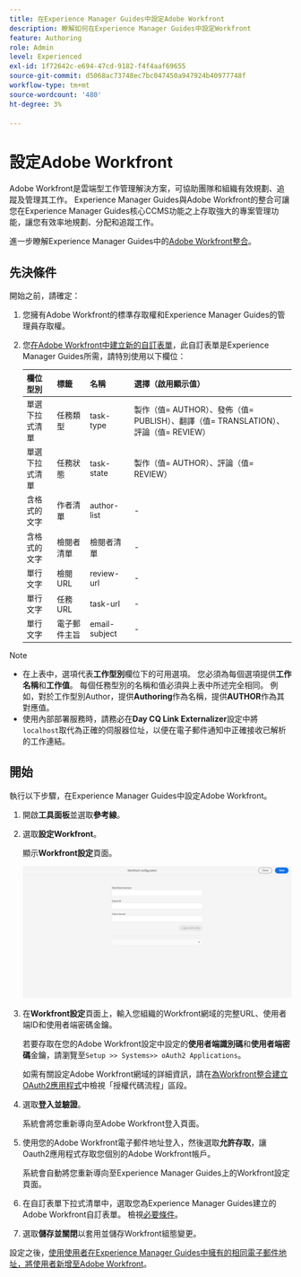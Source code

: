 ```yaml
---
title: 在Experience Manager Guides中設定Adobe Workfront
description: 瞭解如何在Experience Manager Guides中設定Workfront
feature: Authoring
role: Admin
level: Experienced
exl-id: 1f72642c-e694-47cd-9182-f4f4aaf69655
source-git-commit: d5068ac73748ec7bc047450a947924b40977748f
workflow-type: tm+mt
source-wordcount: '480'
ht-degree: 3%

---
```


# 設定Adobe Workfront

Adobe Workfront是雲端型工作管理解決方案，可協助團隊和組織有效規劃、追蹤及管理其工作。 Experience Manager Guides與Adobe Workfront的整合可讓您在Experience Manager Guides核心CCMS功能之上存取強大的專案管理功能，讓您有效率地規劃、分配和追蹤工作。

進一步瞭解Experience Manager Guides中的[Adobe Workfront整合](../user-guide/workfront-integration.md)。

## 先決條件

開始之前，請確定：

1. 您擁有Adobe Workfront的標準存取權和Experience Manager Guides的管理員存取權。
2. 您[在Adobe Workfront中建立新的自訂表單](https://experienceleague.adobe.com/en/docs/workfront/using/administration-and-setup/customize/custom-forms/design-a-form/design-a-form)，此自訂表單是Experience Manager Guides所需，請特別使用以下欄位：

   | 欄位型別 | 標籤 | 名稱 | 選擇（啟用顯示值） |
   |------------|------|------|-------------------------------|
   | 單選下拉式清單 | 任務類型 | task-type | 製作（值= AUTHOR）、發佈（值= PUBLISH）、翻譯（值= TRANSLATION）、評論（值= REVIEW） |
   | 單選下拉式清單 | 任務狀態 | task-state | 製作（值= AUTHOR）、評論（值= REVIEW） |
   | 含格式的文字 | 作者清單 | author-list | - |
   | 含格式的文字 | 檢閱者清單 | 檢閱者清單 | - |
   | 單行文字 | 檢閱URL | review-url | - |
   | 單行文字 | 任務URL | task-url | - |
   | 單行文字 | 電子郵件主旨 | email-subject | - |

>[!NOTE]
>
> * 在上表中，選項代表&#x200B;**工作型別**&#x200B;欄位下的可用選項。 您必須為每個選項提供&#x200B;**工作名稱**&#x200B;和&#x200B;**工作值**。 每個任務型別的名稱和值必須與上表中所述完全相同。 例如，對於工作型別Author，提供&#x200B;**Authoring**&#x200B;作為名稱，提供&#x200B;**AUTHOR**&#x200B;作為其對應值。
> * 使用內部部署服務時，請務必在&#x200B;**Day CQ Link Externalizer**&#x200B;設定中將`localhost`取代為正確的伺服器位址，以便在電子郵件通知中正確接收已解析的工作連結。

## 開始

執行以下步驟，在Experience Manager Guides中設定Adobe Workfront。

1. 開啟&#x200B;**工具面板**&#x200B;並選取&#x200B;**參考線**。
2. 選取&#x200B;**設定Workfront**。

   顯示&#x200B;**Workfront設定**&#x200B;頁面。

   ![](assets/configure-workfront-page.png)

3. 在&#x200B;**Workfront設定**&#x200B;頁面上，輸入您組織的Workfront網域的完整URL、使用者端ID和使用者端密碼金鑰。

   若要存取在您的Adobe Workfront設定中設定的&#x200B;**使用者端識別碼**&#x200B;和&#x200B;**使用者端密碼**&#x200B;金鑰，請瀏覽至`Setup >> Systems>> oAuth2 Applications`。

   如需有關設定Adobe Workfront網域的詳細資訊，請在[為Workfront整合建立OAuth2應用程式](https://experienceleague.adobe.com/en/docs/workfront/using/administration-and-setup/configure-integrations/create-oauth-application#create-an-oauth2-application-using-user-credentials-authorization-code-flow)中檢視「授權代碼流程」區段。

4. 選取&#x200B;**登入並驗證**。

   系統會將您重新導向至Adobe Workfront登入頁面。
5. 使用您的Adobe Workfront電子郵件地址登入，然後選取&#x200B;**允許存取**，讓Oauth2應用程式存取您個別的Adobe Workfront帳戶。

   系統會自動將您重新導向至Experience Manager Guides上的Workfront設定頁面。

6. 在自訂表單下拉式清單中，選取您為Experience Manager Guides建立的Adobe Workfront自訂表單。 檢視[必要條件](#prerequisites)。
7. 選取&#x200B;**儲存並關閉**&#x200B;以套用並儲存Workfront組態變更。

設定之後，[使用使用者在Experience Manager Guides中擁有的相同電子郵件地址，將使用者新增至Adobe Workfront](https://experienceleague.adobe.com/en/docs/workfront/using/administration-and-setup/add-users/create-manage-users/add-users)。
